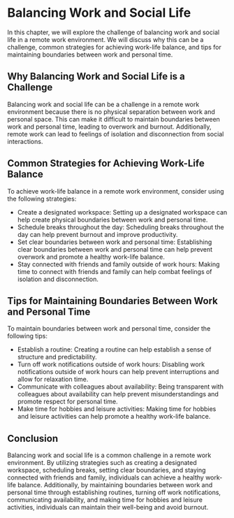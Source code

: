 Balancing Work and Social Life
===========================================================================================================

In this chapter, we will explore the challenge of balancing work and social life in a remote work environment. We will discuss why this can be a challenge, common strategies for achieving work-life balance, and tips for maintaining boundaries between work and personal time.

Why Balancing Work and Social Life is a Challenge
-------------------------------------------------

Balancing work and social life can be a challenge in a remote work environment because there is no physical separation between work and personal space. This can make it difficult to maintain boundaries between work and personal time, leading to overwork and burnout. Additionally, remote work can lead to feelings of isolation and disconnection from social interactions.

Common Strategies for Achieving Work-Life Balance
-------------------------------------------------

To achieve work-life balance in a remote work environment, consider using the following strategies:

* Create a designated workspace: Setting up a designated workspace can help create physical boundaries between work and personal time.
* Schedule breaks throughout the day: Scheduling breaks throughout the day can help prevent burnout and improve productivity.
* Set clear boundaries between work and personal time: Establishing clear boundaries between work and personal time can help prevent overwork and promote a healthy work-life balance.
* Stay connected with friends and family outside of work hours: Making time to connect with friends and family can help combat feelings of isolation and disconnection.

Tips for Maintaining Boundaries Between Work and Personal Time
--------------------------------------------------------------

To maintain boundaries between work and personal time, consider the following tips:

* Establish a routine: Creating a routine can help establish a sense of structure and predictability.
* Turn off work notifications outside of work hours: Disabling work notifications outside of work hours can help prevent interruptions and allow for relaxation time.
* Communicate with colleagues about availability: Being transparent with colleagues about availability can help prevent misunderstandings and promote respect for personal time.
* Make time for hobbies and leisure activities: Making time for hobbies and leisure activities can help promote a healthy work-life balance.

Conclusion
----------

Balancing work and social life is a common challenge in a remote work environment. By utilizing strategies such as creating a designated workspace, scheduling breaks, setting clear boundaries, and staying connected with friends and family, individuals can achieve a healthy work-life balance. Additionally, by maintaining boundaries between work and personal time through establishing routines, turning off work notifications, communicating availability, and making time for hobbies and leisure activities, individuals can maintain their well-being and avoid burnout.

